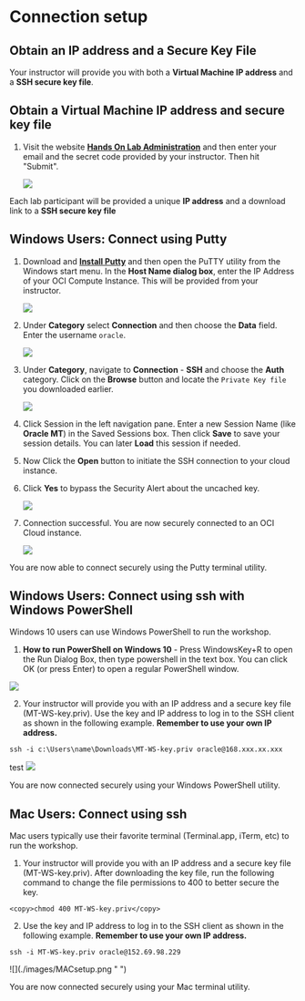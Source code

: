 #  Connection setup

## Obtain an IP address and a Secure Key File 
Your instructor will provide you with both a **Virtual Machine IP address** and a **SSH secure key file**.

## Obtain a Virtual Machine IP address and secure key file

1.  Visit the website **[Hands On Lab Administration](http://holadmin.oraclepts.nl/)** and then enter your email and the secret code provided by your instructor.  Then hit "Submit".

    ![](./images/HOLadmin.png " ")

Each lab participant will be provided a unique **IP address** and a download link to a **SSH secure key file** 

## Windows Users: Connect using Putty

1.  Download and **[Install Putty](https://www.putty.org/)** and then open the PuTTY utility from the Windows start menu.   In the **Host Name dialog box**, enter the IP Address of your OCI Compute Instance.  This will be provided from your instructor.

    ![](./images/keylab-023.png " ")

2.  Under **Category** select **Connection** and then choose the **Data** field.  Enter the username ```oracle```.  

    ![](./images/keylab-024.png " ")

3.  Under **Category**, navigate to **Connection** - **SSH** and choose the **Auth** category.   Click on the **Browse** button and locate the ```Private Key file``` you downloaded earlier.   

    ![](./images/keylab-025.png " ")

4. Click Session in the left navigation pane.  Enter a new Session Name (like **Oracle MT**) in the Saved Sessions box.  Then click **Save** to save your session details.  You can later **Load** this session if needed.

5. Now Click the **Open** button to initiate the SSH connection to your cloud instance.  

6.  Click **Yes** to bypass the Security Alert about the uncached key.

    ![](./images/keylab-026.png " ")

7.  Connection successful.   You are now securely connected to an OCI Cloud instance.

    ![](./images/keylab-027.png " ")

You are now able to connect securely using the Putty terminal utility. 

## Windows Users: Connect using ssh with Windows PowerShell

Windows 10 users can use Windows PowerShell to run the workshop.

1. **How to run PowerShell on Windows 10** - Press WindowsKey\+R to open the Run Dialog Box, then type powershell in the text box.  You can click OK \(or press Enter\) to open a regular PowerShell window.

![](./images/WinPowerShell.png " ")

2. Your instructor will provide you with an IP address and a secure key file \(MT-WS-key.priv\).  Use the key and IP address to log in to the SSH client as shown in the following example.  **Remember to use your own IP address.**

```
ssh -i c:\Users\name\Downloads\MT-WS-key.priv oracle@168.xxx.xx.xxx
```

test
![](./images/WinPowerShell2.png " ")

You are now connected securely using your Windows PowerShell utility.

## Mac Users: Connect using ssh

Mac users typically use their favorite terminal (Terminal.app, iTerm, etc) to run the workshop.

1. Your instructor will provide you with an IP address and a secure key file (MT-WS-key.priv).  After downloading the key file, run the following command to change the file permissions to 400 to better secure the key.

````
<copy>chmod 400 MT-WS-key.priv</copy>
````
2. Use the key and IP address to log in to the SSH client as shown in the following example.  **Remember to use your own IP address.**

````
ssh -i MT-WS-key.priv oracle@152.69.98.229
````
<p>
![](./images/MACsetup.png " ")

You are now connected securely using your Mac terminal utility.
